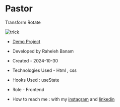 # Pastor
Transform Rotate

![trick](https://github.com/user-attachments/assets/adea7dee-b238-41c3-ae75-cf10e913bd86)

- [Demo Project](https://code-banu.github.io/Pastor/)

- Developed by Raheleh Banam

- Created - 2024-10-30

- Technologies Used - Html , css 

- Hooks Used : useState 

- Role - Frontend

- How to reach me : with my [instagram](https://www.instagram.com/code_banu?igsh=MXdzZm9ucG1tODF0Yg==) and [linkedin](https://www.linkedin.com/in/raheleh-banam-344287230)
